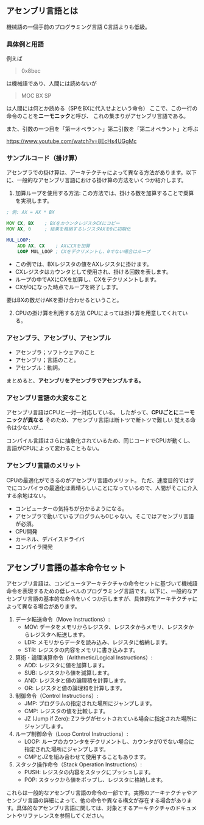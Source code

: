 

## アセンブリ言語とは


機械語の一個手前のプログラミング言語
C言語よりも低級。


### 具体例と用語

例えば

> 0x8bec 

は機械語であり、人間には読めないが

> MOC BX SP

は人間には何とか読める（SPをBXに代入せよという命令）
ここで、この一行の命令のことを**ニーモニック**と呼び、
これの集まりがアセンブリ言語である。

また、引数の一つ目を「第一オペラント」第二引数を「第二オペラント」と呼ぶ


https://www.youtube.com/watch?v=8EcHs4UGgMc

### サンプルコード（掛け算）

アセンブラでの掛け算は、アーキテクチャによって異なる方法があります。以下に、一般的なアセンブリ言語における掛け算の方法をいくつか紹介します。

1.  加算ループを使用する方法:
    この方法では、掛ける数を加算することで乗算を実現します。

```asm
; 例: AX = AX * BX

MOV CX, BX    ; BXをカウンタレジスタCXにコピー
MOV AX, 0     ; 結果を格納するレジスタAXを0に初期化

MUL_LOOP:
    ADD AX, CX    ; AXにCXを加算
    LOOP MUL_LOOP ; CXをデクリメントし、0でない場合はループ
```

- この例では、BXレジスタの値をAXレジスタに掛けます。
- CXレジスタはカウンタとして使用され、掛ける回数を表します。
- ループの中でAXにCXを加算し、CXをデクリメントします。
- CXが0になった時点でループを終了します。

要はBXの数だけAKを掛け合わせるということ。

2. CPUの掛け算を利用する方法
CPUによっては掛け算を用意してくれている。


### アセンブラ、アセンブリ、アセンブル

- アセンブラ；ソフトウェアのこと
- アセンブリ；言語のこと。
- アセンブル：動詞。

まとめると、**アセンブリをアセンブラでアセンブルする。**


### アセンブリ言語の大変なこと

アセンブリ言語はCPUと一対一対応している。
したがって、**CPUごとにニーモニックが異なる**
そのため、アセンブリ言語は断トツで断トツで難しい
覚える命令は少ないが...

コンパイル言語はさらに抽象化されているため、同じコードでCPUが動くし、言語がCPUによって変わることもない。


### アセンブリ言語のメリット

CPUの最適化ができるのがアセンブリ言語のメリット。
ただ、速度目的ではすでにコンパイラの最適化は素晴らしいことになっているので、人間がそこに介入する余地はない。

- コンピューターの気持ちが分かるようになる。
- アセンブラで動いているプログラムも0じゃない。そこではアセンブリ言語が必須。
- CPU開発
- カーネル、デバイスドライバ
- コンパイラ開発





## アセンブリ言語の基本命令セット

アセンブリ言語は、コンピュータアーキテクチャの命令セットに基づいて機械語命令を表現するための低レベルのプログラミング言語です。以下に、一般的なアセンブリ言語の基本的な命令をいくつか示しますが、具体的なアーキテクチャによって異なる場合があります。

1.  データ転送命令（Move Instructions）:
    * MOV: データをメモリからレジスタ、レジスタからメモリ、レジスタからレジスタへ転送します。
    * LDR: メモリからデータを読み込み、レジスタに格納します。
    * STR: レジスタの内容をメモリに書き込みます。
2.  算術・論理演算命令（Arithmetic/Logical Instructions）:
    * ADD: レジスタに値を加算します。
    * SUB: レジスタから値を減算します。
    * AND: レジスタと値の論理積を計算します。
    * OR: レジスタと値の論理和を計算します。
3.  制御命令（Control Instructions）:
    * JMP: プログラムの指定された場所にジャンプします。
    * CMP: レジスタの値を比較します。
    * JZ (Jump if Zero): Zフラグがセットされている場合に指定された場所にジャンプします。
4.  ループ制御命令（Loop Control Instructions）:
    * LOOP: ループのカウンタをデクリメントし、カウンタが0でない場合に指定された場所にジャンプします。
    * CMPとJZを組み合わせて使用することもあります。
5.  スタック操作命令（Stack Operation Instructions）:
    * PUSH: レジスタの内容をスタックにプッシュします。
    * POP: スタックから値をポップし、レジスタに格納します。

これらは一般的なアセンブリ言語の命令の一部です。実際のアーキテクチャやアセンブリ言語の詳細によって、他の命令や異なる構文が存在する場合があります。具体的なアセンブリ言語に関しては、対象とするアーキテクチャのドキュメントやリファレンスを参照してください。
















